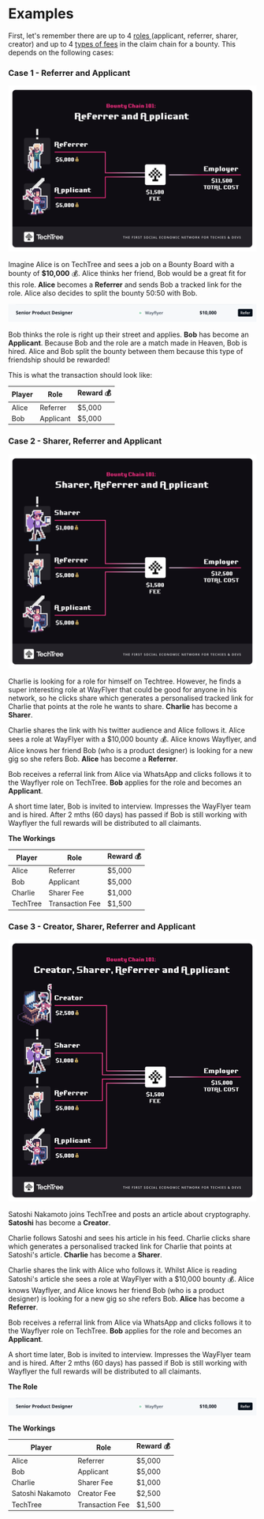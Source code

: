 # Examples

First, let's remember there are up to 4 [roles ](../roles-at-techtree/)(applicant, referrer, sharer, creator) and up to 4 [types of fees](../for-companies/pricing.md) in the claim chain for a bounty. This depends on the following cases:

### **Case 1 - Referrer and Applicant**

![](<../.gitbook/assets/Case 1 (1).png>)

Imagine Alice is on TechTree and sees a job on a Bounty Board with a bounty of **$10,000** 💰.  Alice thinks her friend, Bob would be a great fit for this role. **Alice** becomes a **Referrer** and sends Bob a tracked link for the role. Alice also decides to split the bounty 50:50 with Bob.

![](<../.gitbook/assets/Screenshot 2022-01-07 at 11.52.25.png>)

Bob thinks the role is right up their street and applies. **Bob** has become an **Applicant**. Because Bob and the role are a match made in Heaven, Bob is hired. Alice and Bob split the bounty between them because this type of friendship should be rewarded!

This is what the transaction should look like:

| Player | Role      | Reward 💰 |
| ------ | --------- | --------- |
| Alice  | Referrer  | $5,000    |
| Bob    | Applicant | $5,000    |



### **Case 2 - Sharer, Referrer and Applicant**

![](<../.gitbook/assets/Case 2.png>)

Charlie is looking for a role for himself on Techtree. However, he finds a super interesting role at WayFlyer that could be good for anyone in his network, so he clicks share which generates a personalised tracked link for Charlie that points at the role he wants to share. **Charlie** has become a **Sharer**.

Charlie shares the link with his twitter audience and Alice follows it. Alice sees a role at WayFlyer with a $10,000 bounty 💰. Alice knows Wayflyer, and Alice knows her friend Bob (who is a product designer) is looking for a new gig so she refers Bob. **Alice** has become a **Referrer**.&#x20;

Bob receives a referral link from Alice via WhatsApp and clicks follows it to the Wayflyer role on TechTree. **Bob** applies for the role and becomes an **Applicant**.

A short time later, Bob is invited to interview. Impresses the WayFlyer team and is hired. After 2 mths (60 days) has passed if Bob is still working with Wayflyer the full rewards will be distributed to all claimants.

**The Workings**

| Player   | Role            | Reward 💰 |
| -------- | --------------- | --------- |
| Alice    | Referrer        | $5,000    |
| Bob      | Applicant       | $5,000    |
| Charlie  | Sharer Fee      | $1,000    |
| TechTree | Transaction Fee | $1,500    |



### **Case 3 - Creator, Sharer, Referrer and Applicant**

![](<../.gitbook/assets/Case 3.png>)

Satoshi Nakamoto joins TechTree and posts an article about cryptography. **Satoshi** has become a **Creator**.

Charlie follows Satoshi and sees his article in his feed. Charlie clicks share which generates a personalised tracked link for Charlie that points at Satoshi's article. **Charlie** has become a **Sharer**.

Charlie shares the link with Alice who follows it. Whilst Alice is reading Satoshi's article she sees a role at WayFlyer with a $10,000 bounty 💰. Alice knows Wayflyer, and Alice knows her friend Bob (who is a product designer) is looking for a new gig so she refers Bob. **Alice** has become a **Referrer**.&#x20;

Bob receives a referral link from Alice via WhatsApp and clicks follows it to the Wayflyer role on TechTree. **Bob** applies for the role and becomes an **Applicant**.

A short time later, Bob is invited to interview. Impresses the WayFlyer team and is hired. After 2 mths (60 days) has passed if Bob is still working with Wayflyer the full rewards will be distributed to all claimants.

**The Role**

![](<../.gitbook/assets/Screenshot 2022-01-07 at 11.52.25.png>)

**The Workings**

| Player           | Role            | Reward 💰 |
| ---------------- | --------------- | --------- |
| Alice            | Referrer        | $5,000    |
| Bob              | Applicant       | $5,000    |
| Charlie          | Sharer Fee      | $1,000    |
| Satoshi Nakamoto | Creator Fee     | $2,500    |
| TechTree         | Transaction Fee | $1,500    |

